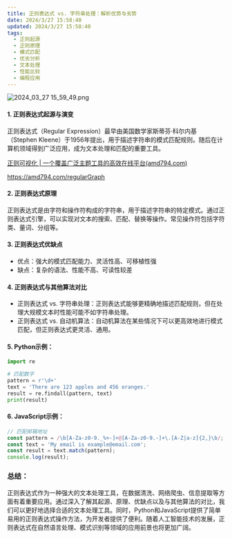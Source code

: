 ```yaml
---
title: 正则表达式 vs. 字符串处理：解析优势与劣势
date: 2024/3/27 15:58:40
updated: 2024/3/27 15:58:40
tags:
  - 正则起源
  - 正则原理
  - 模式匹配
  - 优劣分析
  - 文本处理
  - 性能比较
  - 编程应用
---
```


<img src="https://static.cmdragon.cn/blog/images/2024_03_27 15_59_49.png@blog" title="2024_03_27 15_59_49.png" alt="2024_03_27 15_59_49.png"/>

#### 1. 正则表达式起源与演变

正则表达式（Regular Expression）最早由美国数学家斯蒂芬·科尔内基（Stephen
Kleene）于1956年提出，用于描述字符串的模式匹配规则。随后在计算机领域得到广泛应用，成为文本处理和匹配的重要工具。

[正则可视化 | 一个覆盖广泛主题工具的高效在线平台(amd794.com)](https://amd794.com/regularGraph)

https://amd794.com/regularGraph

#### 2. 正则表达式原理

正则表达式是由字符和操作符构成的字符串，用于描述字符串的特定模式。通过正则表达式引擎，可以实现对文本的搜索、匹配、替换等操作。常见操作符包括字符类、量词、分组等。

#### 3. 正则表达式优缺点

- 优点：强大的模式匹配能力、灵活性高、可移植性强
- 缺点：复杂的语法、性能不高、可读性较差

#### 4. 正则表达式与其他算法对比

- 正则表达式 vs. 字符串处理：正则表达式能够更精确地描述匹配规则，但在处理大规模文本时性能可能不如字符串处理。
- 正则表达式 vs. 自动机算法：自动机算法在某些情况下可以更高效地进行模式匹配，但正则表达式更灵活、通用。

#### 5. Python示例：

```python
import re

# 匹配数字
pattern = r'\d+'
text = 'There are 123 apples and 456 oranges.'
result = re.findall(pattern, text)
print(result)
```

#### 6. JavaScript示例：

```javascript
// 匹配邮箱地址
const pattern = /\b[A-Za-z0-9._%+-]+@[A-Za-z0-9.-]+\.[A-Z|a-z]{2,}\b/;
const text = 'My email is example@email.com';
const result = text.match(pattern);
console.log(result);
```

### 总结：

正则表达式作为一种强大的文本处理工具，在数据清洗、网络爬虫、信息提取等方面有着重要应用。通过深入了解其起源、原理、优缺点以及与其他算法的对比，我们可以更好地选择合适的文本处理工具。同时，Python和JavaScript提供了简单易用的正则表达式操作方法，为开发者提供了便利。随着人工智能技术的发展，正则表达式在自然语言处理、模式识别等领域的应用前景也将更加广阔。